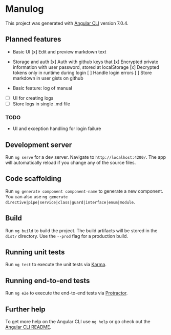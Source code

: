 # Manulog

This project was generated with [Angular CLI](https://github.com/angular/angular-cli) version 7.0.4.

## Planned features
* Basic UI
[x] Edit and preview markdown text


* Storage and auth
[x] Auth with github keys that 
[x] Encrypted private information with user password, stored at localStorage 
[x] Decrypted tokens only in runtime during login 
[ ] Handle login errors
[ ] Store markdown in user gists on github


* Basic feature: log of manual
- [ ] UI for creating logs
- [ ] Store logs in single .md file

### TODO
* UI and exception handling for login failure

## Development server

Run `ng serve` for a dev server. Navigate to `http://localhost:4200/`. The app will automatically reload if you change any of the source files.

## Code scaffolding

Run `ng generate component component-name` to generate a new component. You can also use `ng generate directive|pipe|service|class|guard|interface|enum|module`.

## Build

Run `ng build` to build the project. The build artifacts will be stored in the `dist/` directory. Use the `--prod` flag for a production build.

## Running unit tests

Run `ng test` to execute the unit tests via [Karma](https://karma-runner.github.io).

## Running end-to-end tests

Run `ng e2e` to execute the end-to-end tests via [Protractor](http://www.protractortest.org/).

## Further help

To get more help on the Angular CLI use `ng help` or go check out the [Angular CLI README](https://github.com/angular/angular-cli/blob/master/README.md).
